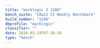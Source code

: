 ```yaml
---
title: "marklogic 2 1286"
bench_suite: "18w12 CI Weekly Benchmark"
build_number: "1286"
dbprofile: "marklogic"
classifier: ""
date: 2018-03-19T07:36:10
type: "bench"
---
```

